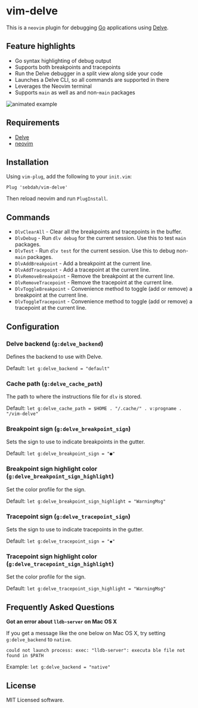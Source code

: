vim-delve
=========

This is a `neovim` plugin for debugging [Go](https://golang.org) applications
using [Delve](https://github.com/derekparker/delve).

Feature highlights
------------------

- Go syntax highlighting of debug output
- Supports both breakpoints and tracepoints
- Run the Delve debugger in a split view along side your code
- Launches a Delve CLI, so all commands are supported in there
- Leverages the Neovim terminal
- Supports `main` as well as and non-`main` packages

![animated example](https://github.com/sebdah/vim-delve/raw/master/vim-delve-demo.gif "vim-delve demo")

Requirements
------------

- [Delve](https://github.com/derekparker/delve)
- [neovim](https://neovim.io)

Installation
------------

Using `vim-plug`, add the following to your `init.vim`:

`Plug 'sebdah/vim-delve'`

Then reload neovim and run `PlugInstall`.

Commands
--------

- `DlvClearAll` - Clear all the breakpoints and tracepoints in the buffer.
- `DlvDebug` - Run `dlv debug` for the current session. Use this to test `main` packages.
- `DlvTest` - Run `dlv test` for the current session. Use this to debug non-`main` packages.
- `DlvAddBreakpoint` - Add a breakpoint at the current line.
- `DlvAddTracepoint` - Add a tracepoint at the current line.
- `DlvRemoveBreakpoint` - Remove the breakpoint at the current line.
- `DlvRemoveTracepoint` - Remove the tracepoint at the current line.
- `DlvToggleBreakpoint` - Convenience method to toggle (add or remove) a breakpoint at the current line.
- `DlvToggleTracepoint` - Convenience method to toggle (add or remove) a tracepoint at the current line.

Configuration
-------------

### Delve backend (`g:delve_backend`)

Defines the backend to use with Delve.

Default: `let g:delve_backend = "default"`

### Cache path (`g:delve_cache_path`)

The path to where the instructions file for `dlv` is stored.

Default: `let g:delve_cache_path = $HOME . "/.cache/" . v:progname . "/vim-delve"`

### Breakpoint sign (`g:delve_breakpoint_sign`)

Sets the sign to use to indicate breakpoints in the gutter.

Default: `let g:delve_breakpoint_sign = "●"`

### Breakpoint sign highlight color (`g:delve_breakpoint_sign_highlight`)

Set the color profile for the sign.

Default: `let g:delve_breakpoint_sign_highlight = "WarningMsg"`

### Tracepoint sign (`g:delve_tracepoint_sign`)

Sets the sign to use to indicate tracepoints in the gutter.

Default: `let g:delve_tracepoint_sign = "◆"`

### Tracepoint sign highlight color (`g:delve_tracepoint_sign_highlight`)

Set the color profile for the sign.

Default: `let g:delve_tracepoint_sign_highlight = "WarningMsg"`

Frequently Asked Questions
--------------------------

**Got an error about `lldb-server` on Mac OS X**

If you get a message like the one below on Mac OS X, try setting
`g:delve_backend` to `native`.

```
could not launch process: exec: "lldb-server": executa ble file not found in $PATH
```

Example: `let g:delve_backend = "native"`


License
-------

MIT Licensed software.
